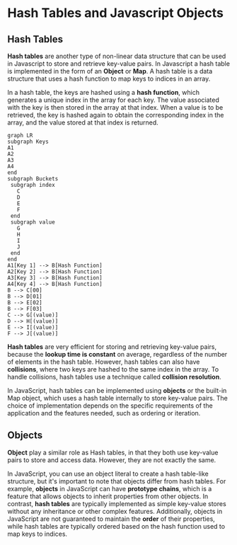 # Hash Tables and Javascript Objects 

## Hash Tables

 **Hash tables** are another type of non-linear data structure that can be used in Javascript to store and retrieve key-value pairs. 
 In Javascript a hash table is implemented in the form of an **Object** or **Map**.
 A hash table is a data structure that uses a hash function to map keys to indices in an array.

 In a hash table, the keys are hashed using a **hash function**, which generates a unique index in the array for each key. 
 The value associated with the key is then stored in the array at that index. 
 When a value is to be retrieved, the key is hashed again to obtain the corresponding index in the array, and the value stored at that index is returned.
 
 ```mermaid
graph LR
subgraph Keys
A1
A2
A3
A4
end
subgraph Buckets
  subgraph index
    C 
    D 
    E 
    F
  end
  subgraph value
    G
    H
    I
    J
  end
end
A1[Key 1] --> B[Hash Function]
A2[Key 2] --> B[Hash Function]
A3[Key 3] --> B[Hash Function]
A4[Key 4] --> B[Hash Function]
B --> C[00]
B --> D[01]
B --> E[02]
B --> F[03]
C --> G[(value)]
D --> H[(value)]
E --> I[(value)]
F --> J[(value)]

```

 **Hash tables** are very efficient for storing and retrieving key-value pairs, because the **lookup time is constant** on average, 
 regardless of the number of elements in the hash table. However, hash tables can also have **collisions**, where two keys are hashed to the same index in the array. 
 To handle collisions, hash tables use a technique called **collision resolution**.

 In JavaScript, hash tables can be implemented using **objects** or the built-in Map object, which uses a hash table internally to store key-value pairs. 
 The choice of implementation depends on the specific requirements of the application and the features needed, such as ordering or iteration.

## Objects

 **Object** play a similar role as Hash tables, in that they both use key-value pairs to store and access data. 
 However, they are not exactly the same. 

 In JavaScript, you can use an object literal to create a hash table-like structure, but it's important to note that objects differ from hash tables. 
 For example, **objects** in JavaScript can have **prototype chains**, which is a feature that allows objects to inherit properties from other objects. 
 In contrast, **hash tables** are typically implemented as simple key-value stores without any inheritance or other complex features. 
 Additionally, objects in JavaScript are not guaranteed to maintain the **order** of their properties,
 while hash tables are typically ordered based on the hash function used to map keys to indices.
 

